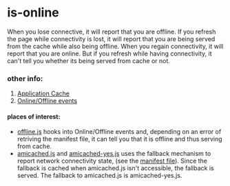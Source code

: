 # is-online
When you lose connective, it will report that you are offline. If you refresh the page while connectivity is lost, it will report that you are being served from the cache while also being offline. When you regain connectivity, it will report that you are online. But if you refresh while having connectivity, it can't tell you whether its being served from cache or not.  

### other info:
1. [Application Cache](https://developer.mozilla.org/en-US/docs/Web/HTML/Using_the_application_cache)
2. [Online/Offline events](https://developer.mozilla.org/en/docs/Online_and_offline_events)

#### places of interest:
- [offline.js](https://github.com/cgythm/fuzzy-octo-tribble/blob/gh-pages/shared/offline.js) hooks into Online/Offline events and, depending on an error of retriving the manifest file, it can tell you that it is offline and thus serving from cache. 
- [amicached.js](https://github.com/cgythm/fuzzy-octo-tribble/tree/gh-pages/stuff/is-online/amicached.js) and [amicached-yes.js](https://github.com/cgythm/fuzzy-octo-tribble/tree/gh-pages/stuff/is-online/amicached-yes.js) uses the fallback mechanism to report network connectivity state, (see the [manifest file](https://github.com/cgythm/fuzzy-octo-tribble/blob/gh-pages/stuff/is-online/index.appcache)). Since the fallback is cached when amicached.js isn't accessible, the fallback is served. The fallback to amicached.js is amicached-yes.js. 